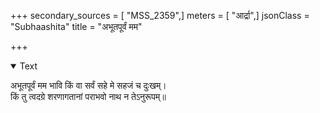 +++
secondary_sources = [ "MSS_2359",]
meters = [ "आर्द्रा",]
jsonClass = "Subhaashita"
title = "अभूतपूर्वं मम"

+++

<details open><summary>Text</summary>

अभूतपूर्वं मम भावि किं वा सर्वं सहे मे सहजं च दुःखम्।  
किं तु त्वदग्रे शरणागतानां पराभवो नाथ न तेऽनुरूपम्॥
</details>
